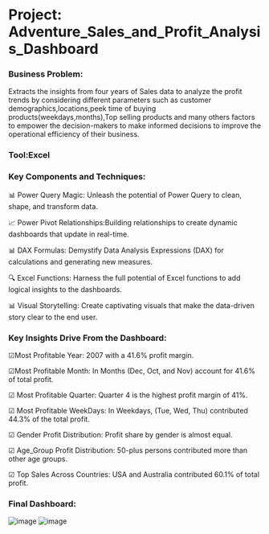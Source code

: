 # **Project: Adventure_Sales_and_Profit_Analysis_Dashboard**

### Business Problem:
Extracts the insights from four years of Sales data to analyze the profit trends by considering different parameters such as customer demographics,locations,peek time of buying products(weekdays,months),Top selling products and many others factors to empower the decision-makers to make informed decisions to improve the operational efficiency of their business.

### Tool:Excel

### Key Components and Techniques:

📊 Power Query Magic: Unleash the potential of Power Query to clean, shape, and transform  data.

📈 Power Pivot Relationships:Building relationships to create dynamic dashboards that update in real-time.

📊 DAX Formulas: Demystify Data Analysis Expressions (DAX) for calculations and generating new measures.

🔍 Excel Functions: Harness the full potential of Excel functions to add logical insights to the dashboards.

📊 Visual Storytelling: Create captivating visuals that make the data-driven story clear to the end user.

### Key Insights Drive From the Dashboard:

☑Most Profitable Year: 2007 with a 41.6% profit margin.

☑Most Profitable Month: In Months (Dec, Oct, and Nov) account for 41.6% of total profit.

☑ Most Profitable Quarter: Quarter 4 is the highest profit margin of 41%.

☑ Most Profitable WeekDays: In Weekdays, (Tue, Wed, Thu) contributed 44.3% of the total profit.

☑ Gender Profit Distribution: Profit share by gender is almost equal.

☑ Age_Group Profit Distribution: 50-plus persons contributed more than other age groups.

☑ Top Sales Across Countries: USA and Australia contributed 60.1% of total profit.

### Final Dashboard:

![image](https://github.com/rjaveria/Adventure_Sales_and_Profit_Analysis_Dashboard/assets/140335140/22ab08bc-bd94-4bae-bd72-0fcf70bdfb3e)
![image](https://github.com/rjaveria/Adventure_Sales_and_Profit_Analysis_Dashboard/assets/140335140/b102b446-2240-4cfb-a473-beb9a7fcfb7d)



